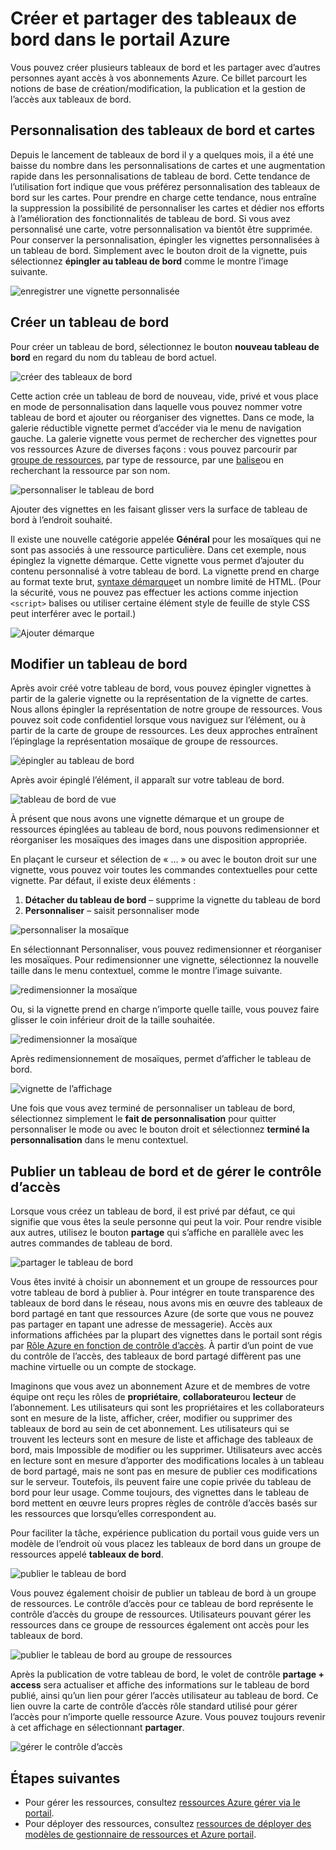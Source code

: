 <properties
   pageTitle="Tableaux de bord du portail Azure | Microsoft Azure"
   description="Cet article explique comment créer et modifier des tableaux de bord dans le portail Azure."
   services="azure-portal"
   documentationCenter=""
   authors="sewatson"
   manager="timlt"
   editor="tysonn"/>

<tags
   ms.service="multiple"
   ms.devlang="NA"
   ms.topic="article"
   ms.tgt_pltfrm="NA"
   ms.workload="na"
   ms.date="09/06/2016"
   ms.author="sewatson"/>

# <a name="creating-and-sharing-dashboards-in-the-azure-portal"></a>Créer et partager des tableaux de bord dans le portail Azure

Vous pouvez créer plusieurs tableaux de bord et les partager avec d’autres personnes ayant accès à vos abonnements Azure.  Ce billet parcourt les notions de base de création/modification, la publication et la gestion de l’accès aux tableaux de bord.

## <a name="customizing-dashboards-versus-blades"></a>Personnalisation des tableaux de bord et cartes

Depuis le lancement de tableaux de bord il y a quelques mois, il a été une baisse du nombre dans les personnalisations de cartes et une augmentation rapide dans les personnalisations de tableau de bord. Cette tendance de l’utilisation fort indique que vous préférez personnalisation des tableaux de bord sur les cartes. Pour prendre en charge cette tendance, nous entraîne la suppression la possibilité de personnaliser les cartes et dédier nos efforts à l’amélioration des fonctionnalités de tableau de bord. Si vous avez personnalisé une carte, votre personnalisation va bientôt être supprimée. Pour conserver la personnalisation, épingler les vignettes personnalisées à un tableau de bord. Simplement avec le bouton droit de la vignette, puis sélectionnez **épingler au tableau de bord** comme le montre l’image suivante.

![enregistrer une vignette personnalisée](./media/azure-portal-dashboards/save-customization.png)

## <a name="create-a-dashboard"></a>Créer un tableau de bord

Pour créer un tableau de bord, sélectionnez le bouton **nouveau tableau de bord** en regard du nom du tableau de bord actuel.  

![créer des tableaux de bord](./media/azure-portal-dashboards/new-dashboard.png)

Cette action crée un tableau de bord de nouveau, vide, privé et vous place en mode de personnalisation dans laquelle vous pouvez nommer votre tableau de bord et ajouter ou réorganiser des vignettes.  Dans ce mode, la galerie réductible vignette permet d’accéder via le menu de navigation gauche.  La galerie vignette vous permet de rechercher des vignettes pour vos ressources Azure de diverses façons : vous pouvez parcourir par [groupe de ressources](../azure-resource-manager/resource-group-overview.md#resource-groups), par type de ressource, par une [balise](../resource-group-using-tags.md)ou en recherchant la ressource par son nom.  

![personnaliser le tableau de bord](./media/azure-portal-dashboards/customize-dashboard.png)

Ajouter des vignettes en les faisant glisser vers la surface de tableau de bord à l’endroit souhaité.

Il existe une nouvelle catégorie appelée **Général** pour les mosaïques qui ne sont pas associés à une ressource particulière.  Dans cet exemple, nous épinglez la vignette démarque.  Cette vignette vous permet d’ajouter du contenu personnalisé à votre tableau de bord.  La vignette prend en charge au format texte brut, [syntaxe démarque](https://daringfireball.net/projects/markdown/syntax)et un nombre limité de HTML.  (Pour la sécurité, vous ne pouvez pas effectuer les actions comme injection `<script>` balises ou utiliser certaine élément style de feuille de style CSS peut interférer avec le portail.) 

![Ajouter démarque](./media/azure-portal-dashboards/add-markdown.png)

## <a name="edit-a-dashboard"></a>Modifier un tableau de bord

Après avoir créé votre tableau de bord, vous pouvez épingler vignettes à partir de la galerie vignette ou la représentation de la vignette de cartes. Nous allons épingler la représentation de notre groupe de ressources. Vous pouvez soit code confidentiel lorsque vous naviguez sur l’élément, ou à partir de la carte de groupe de ressources. Les deux approches entraînent l’épinglage la représentation mosaïque de groupe de ressources.

![épingler au tableau de bord](./media/azure-portal-dashboards/pin-to-dashboard.png)

Après avoir épinglé l’élément, il apparaît sur votre tableau de bord.

![tableau de bord de vue](./media/azure-portal-dashboards/view-dashboard.png)

À présent que nous avons une vignette démarque et un groupe de ressources épinglées au tableau de bord, nous pouvons redimensionner et réorganiser les mosaïques des images dans une disposition appropriée.

En plaçant le curseur et sélection de « … » ou avec le bouton droit sur une vignette, vous pouvez voir toutes les commandes contextuelles pour cette vignette. Par défaut, il existe deux éléments :

1. **Détacher du tableau de bord** – supprime la vignette du tableau de bord
2.  **Personnaliser** – saisit personnaliser mode

![personnaliser la mosaïque](./media/azure-portal-dashboards/customize-tile.png)

En sélectionnant Personnaliser, vous pouvez redimensionner et réorganiser les mosaïques. Pour redimensionner une vignette, sélectionnez la nouvelle taille dans le menu contextuel, comme le montre l’image suivante.

![redimensionner la mosaïque](./media/azure-portal-dashboards/resize-tile.png)

Ou, si la vignette prend en charge n’importe quelle taille, vous pouvez faire glisser le coin inférieur droit de la taille souhaitée.

![redimensionner la mosaïque](./media/azure-portal-dashboards/resize-corner.png)

Après redimensionnement de mosaïques, permet d’afficher le tableau de bord.

![vignette de l’affichage](./media/azure-portal-dashboards/view-tile.png)

Une fois que vous avez terminé de personnaliser un tableau de bord, sélectionnez simplement le **fait de personnalisation** pour quitter personnaliser le mode ou avec le bouton droit et sélectionnez **terminé la personnalisation** dans le menu contextuel.

## <a name="publish-a-dashboard-and-manage-access-control"></a>Publier un tableau de bord et de gérer le contrôle d’accès

Lorsque vous créez un tableau de bord, il est privé par défaut, ce qui signifie que vous êtes la seule personne qui peut la voir.  Pour rendre visible aux autres, utilisez le bouton **partage** qui s’affiche en parallèle avec les autres commandes de tableau de bord.

![partager le tableau de bord](./media/azure-portal-dashboards/share-dashboard.png)

Vous êtes invité à choisir un abonnement et un groupe de ressources pour votre tableau de bord à publier à. Pour intégrer en toute transparence des tableaux de bord dans le réseau, nous avons mis en œuvre des tableaux de bord partagé en tant que ressources Azure (de sorte que vous ne pouvez pas partager en tapant une adresse de messagerie).  Accès aux informations affichées par la plupart des vignettes dans le portail sont régis par [Rôle Azure en fonction de contrôle d’accès](../active-directory/role-based-access-control-configure.md ). À partir d’un point de vue du contrôle de l’accès, des tableaux de bord partagé diffèrent pas une machine virtuelle ou un compte de stockage.  

Imaginons que vous avez un abonnement Azure et de membres de votre équipe ont reçu les rôles de **propriétaire**, **collaborateur**ou **lecteur** de l’abonnement.  Les utilisateurs qui sont les propriétaires et les collaborateurs sont en mesure de la liste, afficher, créer, modifier ou supprimer des tableaux de bord au sein de cet abonnement.  Les utilisateurs qui se trouvent les lecteurs sont en mesure de liste et affichage des tableaux de bord, mais Impossible de modifier ou les supprimer.  Utilisateurs avec accès en lecture sont en mesure d’apporter des modifications locales à un tableau de bord partagé, mais ne sont pas en mesure de publier ces modifications sur le serveur.  Toutefois, ils peuvent faire une copie privée du tableau de bord pour leur usage.  Comme toujours, des vignettes dans le tableau de bord mettent en œuvre leurs propres règles de contrôle d’accès basés sur les ressources que lorsqu’elles correspondent au.  

Pour faciliter la tâche, expérience publication du portail vous guide vers un modèle de l’endroit où vous placez les tableaux de bord dans un groupe de ressources appelé **tableaux de bord**.  

![publier le tableau de bord](./media/azure-portal-dashboards/publish-dashboard.png)

Vous pouvez également choisir de publier un tableau de bord à un groupe de ressources.  Le contrôle d’accès pour ce tableau de bord représente le contrôle d’accès du groupe de ressources.  Utilisateurs pouvant gérer les ressources dans ce groupe de ressources également ont accès pour les tableaux de bord.

![publier le tableau de bord au groupe de ressources](./media/azure-portal-dashboards/publish-to-resource-group.png)

Après la publication de votre tableau de bord, le volet de contrôle **partage + access** sera actualiser et affiche des informations sur le tableau de bord publié, ainsi qu’un lien pour gérer l’accès utilisateur au tableau de bord.  Ce lien ouvre la carte de contrôle d’accès rôle standard utilisé pour gérer l’accès pour n’importe quelle ressource Azure.  Vous pouvez toujours revenir à cet affichage en sélectionnant **partager**.

![gérer le contrôle d’accès](./media/azure-portal-dashboards/manage-access.png)

## <a name="next-steps"></a>Étapes suivantes

- Pour gérer les ressources, consultez [ressources Azure gérer via le portail](resource-group-portal.md).
- Pour déployer des ressources, consultez [ressources de déployer des modèles de gestionnaire de ressources et Azure portail](../resource-group-template-deploy-portal.md).